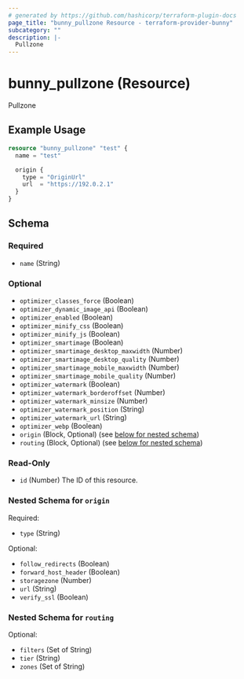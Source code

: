 ```yaml
---
# generated by https://github.com/hashicorp/terraform-plugin-docs
page_title: "bunny_pullzone Resource - terraform-provider-bunny"
subcategory: ""
description: |-
  Pullzone
---
```


# bunny_pullzone (Resource)

Pullzone

## Example Usage

```terraform
resource "bunny_pullzone" "test" {
  name = "test"

  origin {
    type = "OriginUrl"
    url  = "https://192.0.2.1"
  }
}
```

<!-- schema generated by tfplugindocs -->
## Schema

### Required

- `name` (String)

### Optional

- `optimizer_classes_force` (Boolean)
- `optimizer_dynamic_image_api` (Boolean)
- `optimizer_enabled` (Boolean)
- `optimizer_minify_css` (Boolean)
- `optimizer_minify_js` (Boolean)
- `optimizer_smartimage` (Boolean)
- `optimizer_smartimage_desktop_maxwidth` (Number)
- `optimizer_smartimage_desktop_quality` (Number)
- `optimizer_smartimage_mobile_maxwidth` (Number)
- `optimizer_smartimage_mobile_quality` (Number)
- `optimizer_watermark` (Boolean)
- `optimizer_watermark_borderoffset` (Number)
- `optimizer_watermark_minsize` (Number)
- `optimizer_watermark_position` (String)
- `optimizer_watermark_url` (String)
- `optimizer_webp` (Boolean)
- `origin` (Block, Optional) (see [below for nested schema](#nestedblock--origin))
- `routing` (Block, Optional) (see [below for nested schema](#nestedblock--routing))

### Read-Only

- `id` (Number) The ID of this resource.

<a id="nestedblock--origin"></a>
### Nested Schema for `origin`

Required:

- `type` (String)

Optional:

- `follow_redirects` (Boolean)
- `forward_host_header` (Boolean)
- `storagezone` (Number)
- `url` (String)
- `verify_ssl` (Boolean)


<a id="nestedblock--routing"></a>
### Nested Schema for `routing`

Optional:

- `filters` (Set of String)
- `tier` (String)
- `zones` (Set of String)

